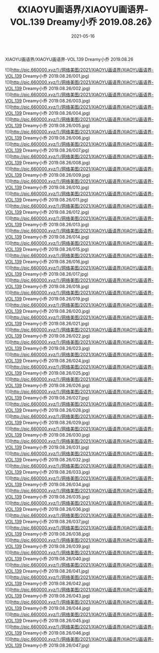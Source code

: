 ﻿---
layout: post
title:  《XIAOYU画语界/XIAOYU画语界-VOL.139 Dreamy小乔 2019.08.26》
date:   2021-05-16
img: http://pic.660000.xyz/1:/网络美图/2021/XIAOYU画语界/XIAOYU画语界-VOL.139 Dreamy小乔 2019.08.26/000.jpg
categories: [美女, 清纯, 唯美]
---

XIAOYU画语界/XIAOYU画语界-VOL.139 Dreamy小乔 2019.08.26

 ![](http://pic.660000.xyz/1:/网络美图/2021/XIAOYU画语界/XIAOYU画语界-VOL.139 Dreamy小乔 2019.08.26/001.jpg) <br>![](http://pic.660000.xyz/1:/网络美图/2021/XIAOYU画语界/XIAOYU画语界-VOL.139 Dreamy小乔 2019.08.26/002.jpg) <br>![](http://pic.660000.xyz/1:/网络美图/2021/XIAOYU画语界/XIAOYU画语界-VOL.139 Dreamy小乔 2019.08.26/003.jpg) <br>![](http://pic.660000.xyz/1:/网络美图/2021/XIAOYU画语界/XIAOYU画语界-VOL.139 Dreamy小乔 2019.08.26/004.jpg) <br>![](http://pic.660000.xyz/1:/网络美图/2021/XIAOYU画语界/XIAOYU画语界-VOL.139 Dreamy小乔 2019.08.26/005.jpg) <br>![](http://pic.660000.xyz/1:/网络美图/2021/XIAOYU画语界/XIAOYU画语界-VOL.139 Dreamy小乔 2019.08.26/006.jpg) <br>![](http://pic.660000.xyz/1:/网络美图/2021/XIAOYU画语界/XIAOYU画语界-VOL.139 Dreamy小乔 2019.08.26/007.jpg) <br>![](http://pic.660000.xyz/1:/网络美图/2021/XIAOYU画语界/XIAOYU画语界-VOL.139 Dreamy小乔 2019.08.26/008.jpg) <br>![](http://pic.660000.xyz/1:/网络美图/2021/XIAOYU画语界/XIAOYU画语界-VOL.139 Dreamy小乔 2019.08.26/009.jpg) <br>![](http://pic.660000.xyz/1:/网络美图/2021/XIAOYU画语界/XIAOYU画语界-VOL.139 Dreamy小乔 2019.08.26/010.jpg) <br>![](http://pic.660000.xyz/1:/网络美图/2021/XIAOYU画语界/XIAOYU画语界-VOL.139 Dreamy小乔 2019.08.26/011.jpg) <br>![](http://pic.660000.xyz/1:/网络美图/2021/XIAOYU画语界/XIAOYU画语界-VOL.139 Dreamy小乔 2019.08.26/012.jpg) <br>![](http://pic.660000.xyz/1:/网络美图/2021/XIAOYU画语界/XIAOYU画语界-VOL.139 Dreamy小乔 2019.08.26/013.jpg) <br>![](http://pic.660000.xyz/1:/网络美图/2021/XIAOYU画语界/XIAOYU画语界-VOL.139 Dreamy小乔 2019.08.26/014.jpg) <br>![](http://pic.660000.xyz/1:/网络美图/2021/XIAOYU画语界/XIAOYU画语界-VOL.139 Dreamy小乔 2019.08.26/015.jpg) <br>![](http://pic.660000.xyz/1:/网络美图/2021/XIAOYU画语界/XIAOYU画语界-VOL.139 Dreamy小乔 2019.08.26/016.jpg) <br>![](http://pic.660000.xyz/1:/网络美图/2021/XIAOYU画语界/XIAOYU画语界-VOL.139 Dreamy小乔 2019.08.26/017.jpg) <br>![](http://pic.660000.xyz/1:/网络美图/2021/XIAOYU画语界/XIAOYU画语界-VOL.139 Dreamy小乔 2019.08.26/018.jpg) <br>![](http://pic.660000.xyz/1:/网络美图/2021/XIAOYU画语界/XIAOYU画语界-VOL.139 Dreamy小乔 2019.08.26/019.jpg) <br>![](http://pic.660000.xyz/1:/网络美图/2021/XIAOYU画语界/XIAOYU画语界-VOL.139 Dreamy小乔 2019.08.26/020.jpg) <br>![](http://pic.660000.xyz/1:/网络美图/2021/XIAOYU画语界/XIAOYU画语界-VOL.139 Dreamy小乔 2019.08.26/021.jpg) <br>![](http://pic.660000.xyz/1:/网络美图/2021/XIAOYU画语界/XIAOYU画语界-VOL.139 Dreamy小乔 2019.08.26/022.jpg) <br>![](http://pic.660000.xyz/1:/网络美图/2021/XIAOYU画语界/XIAOYU画语界-VOL.139 Dreamy小乔 2019.08.26/023.jpg) <br>![](http://pic.660000.xyz/1:/网络美图/2021/XIAOYU画语界/XIAOYU画语界-VOL.139 Dreamy小乔 2019.08.26/024.jpg) <br>![](http://pic.660000.xyz/1:/网络美图/2021/XIAOYU画语界/XIAOYU画语界-VOL.139 Dreamy小乔 2019.08.26/025.jpg) <br>![](http://pic.660000.xyz/1:/网络美图/2021/XIAOYU画语界/XIAOYU画语界-VOL.139 Dreamy小乔 2019.08.26/026.jpg) <br>![](http://pic.660000.xyz/1:/网络美图/2021/XIAOYU画语界/XIAOYU画语界-VOL.139 Dreamy小乔 2019.08.26/027.jpg) <br>![](http://pic.660000.xyz/1:/网络美图/2021/XIAOYU画语界/XIAOYU画语界-VOL.139 Dreamy小乔 2019.08.26/028.jpg) <br>![](http://pic.660000.xyz/1:/网络美图/2021/XIAOYU画语界/XIAOYU画语界-VOL.139 Dreamy小乔 2019.08.26/029.jpg) <br>![](http://pic.660000.xyz/1:/网络美图/2021/XIAOYU画语界/XIAOYU画语界-VOL.139 Dreamy小乔 2019.08.26/030.jpg) <br>![](http://pic.660000.xyz/1:/网络美图/2021/XIAOYU画语界/XIAOYU画语界-VOL.139 Dreamy小乔 2019.08.26/031.jpg) <br>![](http://pic.660000.xyz/1:/网络美图/2021/XIAOYU画语界/XIAOYU画语界-VOL.139 Dreamy小乔 2019.08.26/032.jpg) <br>![](http://pic.660000.xyz/1:/网络美图/2021/XIAOYU画语界/XIAOYU画语界-VOL.139 Dreamy小乔 2019.08.26/033.jpg) <br>![](http://pic.660000.xyz/1:/网络美图/2021/XIAOYU画语界/XIAOYU画语界-VOL.139 Dreamy小乔 2019.08.26/034.jpg) <br>![](http://pic.660000.xyz/1:/网络美图/2021/XIAOYU画语界/XIAOYU画语界-VOL.139 Dreamy小乔 2019.08.26/035.jpg) <br>![](http://pic.660000.xyz/1:/网络美图/2021/XIAOYU画语界/XIAOYU画语界-VOL.139 Dreamy小乔 2019.08.26/036.jpg) <br>![](http://pic.660000.xyz/1:/网络美图/2021/XIAOYU画语界/XIAOYU画语界-VOL.139 Dreamy小乔 2019.08.26/037.jpg) <br>![](http://pic.660000.xyz/1:/网络美图/2021/XIAOYU画语界/XIAOYU画语界-VOL.139 Dreamy小乔 2019.08.26/038.jpg) <br>![](http://pic.660000.xyz/1:/网络美图/2021/XIAOYU画语界/XIAOYU画语界-VOL.139 Dreamy小乔 2019.08.26/039.jpg) <br>![](http://pic.660000.xyz/1:/网络美图/2021/XIAOYU画语界/XIAOYU画语界-VOL.139 Dreamy小乔 2019.08.26/040.jpg) <br>![](http://pic.660000.xyz/1:/网络美图/2021/XIAOYU画语界/XIAOYU画语界-VOL.139 Dreamy小乔 2019.08.26/041.jpg) <br>![](http://pic.660000.xyz/1:/网络美图/2021/XIAOYU画语界/XIAOYU画语界-VOL.139 Dreamy小乔 2019.08.26/042.jpg) <br>![](http://pic.660000.xyz/1:/网络美图/2021/XIAOYU画语界/XIAOYU画语界-VOL.139 Dreamy小乔 2019.08.26/043.jpg) <br>![](http://pic.660000.xyz/1:/网络美图/2021/XIAOYU画语界/XIAOYU画语界-VOL.139 Dreamy小乔 2019.08.26/044.jpg) <br>![](http://pic.660000.xyz/1:/网络美图/2021/XIAOYU画语界/XIAOYU画语界-VOL.139 Dreamy小乔 2019.08.26/045.jpg) <br>![](http://pic.660000.xyz/1:/网络美图/2021/XIAOYU画语界/XIAOYU画语界-VOL.139 Dreamy小乔 2019.08.26/046.jpg) <br>![](http://pic.660000.xyz/1:/网络美图/2021/XIAOYU画语界/XIAOYU画语界-VOL.139 Dreamy小乔 2019.08.26/047.jpg) <br>